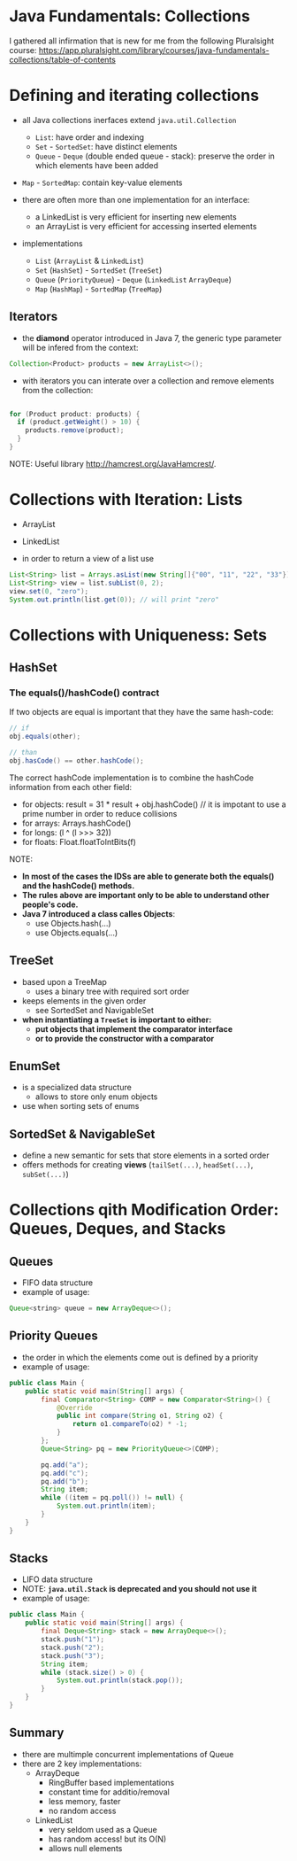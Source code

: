 # Java Fundamentals: Collections

I gathered all infirmation that is new for me from the following Pluralsight course: https://app.pluralsight.com/library/courses/java-fundamentals-collections/table-of-contents

# Defining and iterating collections

- all Java collections inerfaces extend `java.util.Collection`
  - `List`: have order and indexing
  - `Set` - `SortedSet`: have distinct elements
  - `Queue` - `Deque` (double ended queue - stack): preserve the order in which elements have been added
- `Map` - `SortedMap`: contain key-value elements

- there are often more than one implementation for an interface:
  - a LinkedList is very efficient for inserting new elements
  - an ArrayList is very efficient for accessing inserted elements

- implementations
  - `List` (`ArrayList` & `LinkedList`)
  - `Set` (`HashSet`) - `SortedSet` (`TreeSet`)
  - `Queue` (`PriorityQueue`) - `Deque` (`LinkedList` `ArrayDeque`)
  - `Map` (`HashMap`) - `SortedMap` (`TreeMap`)

## Iterators

- the **diamond** operator introduced in Java 7, the generic type parameter will be infered from the context:

```java
Collection<Product> products = new ArrayList<>();
```

- with iterators you can interate over a collection and remove elements from the collection:

```java

for (Product product: products) {
  if (product.getWeight() > 10) {
    products.remove(product);
  }
}
```

NOTE: Useful library http://hamcrest.org/JavaHamcrest/.


# Collections with Iteration: Lists

- ArrayList
- LinkedList

- in order to return a view of a list use
```java
List<String> list = Arrays.asList(new String[]{"00", "11", "22", "33"});
List<String> view = list.subList(0, 2);
view.set(0, "zero");
System.out.println(list.get(0)); // will print "zero"
```


# Collections with Uniqueness: Sets

## HashSet

### The equals()/hashCode() contract

If two objects are equal is important that they have the same hash-code:

```java
// if
obj.equals(other);

// than
obj.hasCode() == other.hashCode();
```

The correct hashCode implementation is to combine the hashCode information from each other field:
- for objects: result = 31 * result + obj.hashCode() // it is impotant to use a prime number in order to reduce collisions
- for arrays:  Arrays.hashCode()
- for longs: (l ^ (l >>> 32))
- for floats: Float.floatToIntBits(f)

NOTE: 
- **In most of the cases the IDSs are able to generate both the equals() and the hashCode() methods.**
- **The rules above are important only to be able to understand other people's code.**
- **Java 7 introduced a class calles Objects**:
  - use Objects.hash(...)
  - use Objects.equals(...)

## TreeSet

- based upon a TreeMap
	- uses a binary tree with required sort order
- keeps elements in the given order
	- see SortedSet and NavigableSet
- **when instantiating a `TreeSet` is important to either:**
  - **put objects that implement the comparator interface**
  - **or to provide the constructor with a comparator**

## EnumSet

- is a specialized data structure 
	- allows to store only enum objects
- use when sorting sets of enums

## SortedSet & NavigableSet

- define a new semantic for sets that store elements in a sorted order
- offers methods for creating **views** (`tailSet(...)`, `headSet(...)`, `subSet(...)`)

# Collections qith Modification Order:  Queues, Deques, and Stacks

## Queues

- FIFO data structure
- example of usage:
```java
Queue<string> queue = new ArrayDeque<>();
```

## Priority Queues

- the order in which the elements come out is defined by a priority
- example of usage:
```java
public class Main {
    public static void main(String[] args) {
        final Comparator<String> COMP = new Comparator<String>() {
            @Override
            public int compare(String o1, String o2) {
                return o1.compareTo(o2) * -1;
            }
        };
        Queue<String> pq = new PriorityQueue<>(COMP);

        pq.add("a");
        pq.add("c");
        pq.add("b");
        String item;
        while ((item = pq.poll()) != null) {
            System.out.println(item);
        }
    }
}
```

## Stacks

- LIFO data structure
- NOTE: **`java.util.Stack` is deprecated and you should not use it**
- example of usage:
```java
public class Main {
    public static void main(String[] args) {
        final Deque<String> stack = new ArrayDeque<>();
        stack.push("1");
        stack.push("2");
        stack.push("3");
        String item;
        while (stack.size() > 0) {
            System.out.println(stack.pop());
        }
    }
}
```

## Summary

- there are multimple concurrent implementations of Queue
- there are 2 key implementations:
	- ArrayDeque
		- RingBuffer based implementations
		- constant time for additio/removal
		- less memory, faster
		- no random access
	- LinkedList
		- very seldom used as a Queue
		- has random access! but its O(N)
		- allows null elements